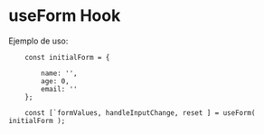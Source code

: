 # useForm Hook

Ejemplo de uso:

```
    const initialForm = {

        name: '',
        age: 0,
        email: ''
    };
    
    const [`formValues, handleInputChange, reset ] = useForm( initialForm );

```